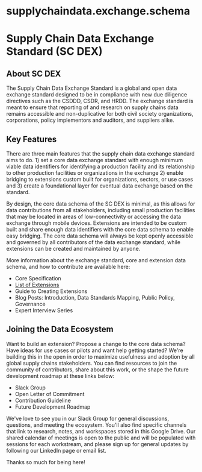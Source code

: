 # supplychaindata.exchange.schema
<h1>Supply Chain Data Exchange Standard (SC DEX) </h1>

<h2>About SC DEX</h2>
<p>The Supply Chain Data Exchange Standard is a global and open data exchange standard designed to be in compliance with new due diligence directives such as the CSDDD, CSDR, and HRDD. The exchange standard is meant to ensure that reporting of and research on supply chains data remains accessible and non-duplicative for both civil society organizations, corporations, policy implementors and auditors, and suppliers alike.</p>

<h2>Key Features</h2>
<p>There are three main features that the supply chain data exchange standard aims to do. 1) set a core data exchange standard with enough minimum viable data identifiers for identifying a production facility and its relationship to other production facilities or organizations in the exchange 2) enable bridging to extensions custom built for organizations, sectors, or use cases and 3) create a foundational layer for eventual data exchange based on the standard.</p>

<p>By design, the core data schema of the SC DEX is minimal, as this allows for data contributions from all stakeholders, including small production facilities that may be located in areas of low-connectivity or accessing the data exchange through mobile devices. Extensions are intended to be custom built and share enough data identifiers with the core data schema to enable easy bridging. The core data schema will always be kept openly accessible and governed by all contributors of the data exchange standard, while extensions can be created and maintained by anyone.</p>

<p>More information about the exchange standard, core and extension data schema, and how to contribute are available here:</p>

<ul>
  <li>Core Specification</li>
  <li><a href="extensions.md">List of Extensions</a></li>
  <li>Guide to Creating Extensions</li>
  <li>Blog Posts: Introduction, Data Standards Mapping, Public Policy, Governance</li>
  <li>Expert Interview Series</li>
</ul>

<h2>Joining the Data Ecosystem</h2>
<p>Want to build an extension? Propose a change to the core data schema? Have ideas for use cases or pilots and want help getting started? We're building this in the open in order to maximize usefulness and adoption by all global supply chains stakeholders. You can find resources to join the community of contributors, share about this work, or the shape the future development roadmap at these links below:</p>

<ul>
  <li>Slack Group</li>
  <li>Open Letter of Commitment</li>
  <li>Contribution Guideline</li>
  <li>Future Development Roadmap</li>
</ul>

<p>We've love to see you in our Slack Group for general discussions, questions, and meeting the ecosystem. You'll also find specific channels that link to research, notes, and workspaces stored in this Google Drive. Our shared calendar of meetings is open to the public and will be populated with sessions for each workstream, and please sign up for general updates by following our LinkedIn page or email list.</p>

<p>Thanks so much for being here!</p>
